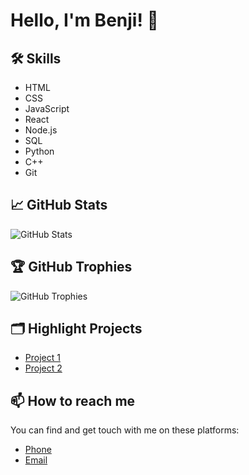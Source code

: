 # Hello, I'm Benji! 👋

## 🛠 Skills

-   HTML
-   CSS
-   JavaScript
-   React
-   Node.js
-   SQL
-   Python
-   C++
-   Git

## 📈 GitHub Stats

![GitHub Stats](https://github-readme-stats.vercel.app/api/?username=[bdubtga]&show_icons=true&theme=synthwave)

## 🏆 GitHub Trophies

![GitHub Trophies](https://github-profile-trophy.vercel.app/?username=[bdubtga]&theme=onedark)

## 🗂️ Highlight Projects

-   [Project 1](link-to-project)
-   [Project 2](link-to-project)

## 📫 How to reach me

You can find and get touch with me on these platforms:

-   [Phone](tel:+643788527)
-   [Email](mailto:benji@benjiwallis.xyz)
